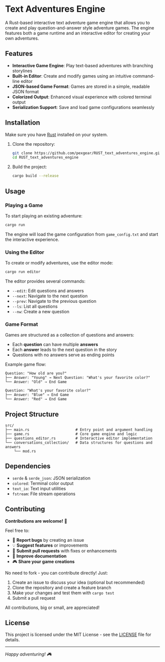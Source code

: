 # Text Adventures Engine

A Rust-based interactive text adventure game engine that allows you to create and play question-and-answer style adventure games. The engine features both a game runtime and an interactive editor for creating your own adventures.

## Features

- **Interactive Game Engine**: Play text-based adventures with branching storylines
- **Built-in Editor**: Create and modify games using an intuitive command-line editor
- **JSON-based Game Format**: Games are stored in a simple, readable JSON format
- **Colorized Output**: Enhanced visual experience with colored terminal output
- **Serialization Support**: Save and load game configurations seamlessly

## Installation

Make sure you have [Rust](https://rustup.rs/) installed on your system.

1. Clone the repository:
   ```bash
   git clone https://github.com/pexgear/RUST_text_adventures_engine.git
   cd RUST_text_adventures_engine
   ```

2. Build the project:
   ```bash
   cargo build --release
   ```

## Usage

### Playing a Game

To start playing an existing adventure:

```bash
cargo run
```

The engine will load the game configuration from `game_config.txt` and start the interactive experience.

### Using the Editor

To create or modify adventures, use the editor mode:

```bash
cargo run editor
```

The editor provides several commands:
- `--edit`: Edit questions and answers
- `--next`: Navigate to the next question
- `--prev`: Navigate to the previous question
- `--ls`: List all questions
- `--nw`: Create a new question

### Game Format

Games are structured as a collection of questions and answers:
- Each **question** can have multiple **answers**
- Each **answer** leads to the next question in the story
- Questions with no answers serve as ending points

Example game flow:
```
Question: "How old are you?"
├── Answer: "Young" → Next Question: "What's your favorite color?"
└── Answer: "Old" → End Game

Question: "What's your favorite color?"
├── Answer: "Blue" → End Game
└── Answer: "Red" → End Game
```

## Project Structure

```
src/
├── main.rs                     # Entry point and argument handling
├── game.rs                     # Core game engine and logic
├── questions_editor.rs         # Interactive editor implementation
└── conversations_collection/   # Data structures for questions and answers
    └── mod.rs
```

## Dependencies

- `serde` & `serde_json`: JSON serialization
- `colored`: Terminal color output
- `text_io`: Text input utilities
- `fstream`: File stream operations

## Contributing

**Contributions are welcome!** 🎉

Feel free to:
- 🐛 **Report bugs** by creating an issue
- 💡 **Suggest features** or improvements
- 📝 **Submit pull requests** with fixes or enhancements
- 📖 **Improve documentation**
- 🎮 **Share your game creations**

No need to fork - you can contribute directly! Just:
1. Create an issue to discuss your idea (optional but recommended)
2. Clone the repository and create a feature branch
3. Make your changes and test them with `cargo test`
4. Submit a pull request

All contributions, big or small, are appreciated!

## License

This project is licensed under the MIT License - see the [LICENSE](LICENSE) file for details.

---

*Happy adventuring! 🎮*